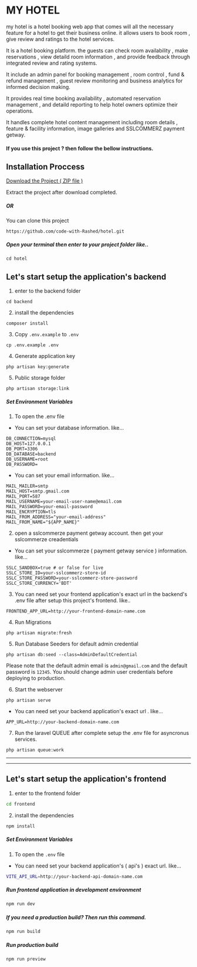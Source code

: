 # MY HOTEL

my hotel is a hotel booking web app that comes will all the necessary feature for a hotel to get their business online. it allows users to book room , give review and ratings to the hotel services.

It is a hotel booking platform. the guests can check room availability , make reservations , view detaild room information , and provide feedback through integrated review and rating systems.

It include an admin panel for booking management , room control , fund & refund management , guest review monitoring and business analytics for informed decision making.

It provides real time booking availability , automated reservation management , and detaild reporting to help hotel owners optimize their operations.

It handles complete hotel content management including room details , feature & facility information, image galleries and SSLCOMMERZ payment getway.

#### If you use this project ? then follow the bellow instructions. 

## Installation Proccess
[Download the Project ( ZIP file ) ](https://github.com/code-with-Rashed/hotel/archive/refs/heads/master.zip)

Extract the project after download completed.

##### OR
You can clone this project
```
https://github.com/code-with-Rashed/hotel.git
```

##### Open your terminal then enter to your project folder like..
```
cd hotel
```

## Let's start setup the application's backend
1. enter to the backend folder
```
cd backend
```
2. install the  dependencies
```
composer install
```
3. Copy `.env.example` to `.env`
```
cp .env.example .env
```
4. Generate application key
```
php artisan key:generate
```
5. Public storage folder
```
php artisan storage:link
```
##### Set Environment Variables
1. To open the .env file
- You can set your database information. like...
```
DB_CONNECTION=mysql
DB_HOST=127.0.0.1
DB_PORT=3306
DB_DATABASE=backend
DB_USERNAME=root
DB_PASSWORD=
```
- You can set your email information. like...
```
MAIL_MAILER=smtp
MAIL_HOST=smtp.gmail.com
MAIL_PORT=587
MAIL_USERNAME=your-email-user-name@email.com
MAIL_PASSWORD=your-email-password
MAIL_ENCRYPTION=tls
MAIL_FROM_ADDRESS="your-email-address"
MAIL_FROM_NAME="${APP_NAME}"
```
2. open a sslcommerze payment getway account. then get your sslcommerze creadentials
- You can set your sslcommerze ( payment getway service ) information. like...
```
SSLC_SANDBOX=true # or false for live
SSLC_STORE_ID=your-sslcommerz-store-id
SSLC_STORE_PASSWORD=your-sslcommerz-store-password
SSLC_STORE_CURRENCY='BDT'
```
3.  You can need set your frontend application's exact url in the backend's .env file after setup this project's frontend. like..
```
FRONTEND_APP_URL=http://your-frontend-domain-name.com
```
4. Run Migrations
```
php artisan migrate:fresh
```
5. Run Database Seeders for default admin credential
```
php artisan db:seed --class=AdminDefaultCredential
```
Please note that the default admin email is `admin@gmail.com` and the default password is `12345`. You should change admin user credentials before deploying to production.

6. Start the webserver
```
php artisan serve
```
-  You can need set your backend application's exact url . like...
```
APP_URL=http://your-backend-domain-name.com
```
7. Run the laravel QUEUE after complete setup the .env file for asyncronus services.
```
php artisan queue:work
```

<hr/><hr/>

## Let's start setup the application's frontend
1. enter to the frontend folder
```sh
cd frontend
```
2. install the  dependencies
```sh
npm install
```
##### Set Environment Variables
1. To open the `.env` file
- You can need set your backend application's ( api's ) exact url. like...
```sh
VITE_API_URL=http://your-backend-api-domain-name.com
```
##### Run frontend application in development environment
```sh
npm run dev
```
##### If you need a production build? Then run this command.
```sh
npm run build
```
##### Run production build
```sh
npm run preview
```
